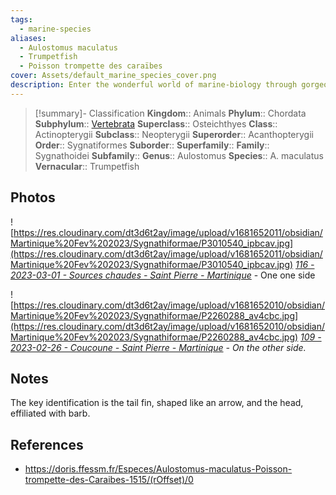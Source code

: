 ```yaml
---
tags:
  - marine-species
aliases:
  - Aulostomus maculatus
  - Trumpetfish
  - Poisson trompette des caraïbes
cover: Assets/default_marine_species_cover.png
description: Enter the wonderful world of marine-biology through gorgeous underwater pictures of marine animals. Sygnathiformes is the order of relatively thin fishes, like trumpetfish and flutefish, but also of the seahorses.
---
```

> [!summary]- Classification
**Kingdom**:: Animals
**Phylum**:: Chordata
**Subphylum**:: [Vertebrata](Vertebrata.md)
**Superclass**:: Osteichthyes
**Class**:: Actinopterygii
**Subclass**::  Neopterygii
**Superorder**:: Acanthopterygii
**Order**:: Sygnatiformes
**Suborder**:: 
**Superfamily**::
**Family**:: Sygnathoidei
**Subfamily**::
**Genus**:: Aulostomus
**Species**:: A. maculatus
**Vernacular**:: Trumpetfish

## Photos
![https://res.cloudinary.com/dt3d6t2ay/image/upload/v1681652011/obsidian/Martinique%20Fev%202023/Sygnathiformae/P3010540_ipbcav.jpg](https://res.cloudinary.com/dt3d6t2ay/image/upload/v1681652011/obsidian/Martinique%20Fev%202023/Sygnathiformae/P3010540_ipbcav.jpg)
*[116 - 2023-03-01 - Sources chaudes - Saint Pierre - Martinique](116%20-%202023-03-01%20-%20Sources%20chaudes%20-%20Saint%20Pierre%20-%20Martinique.md)* - One one side

![https://res.cloudinary.com/dt3d6t2ay/image/upload/v1681652010/obsidian/Martinique%20Fev%202023/Sygnathiformae/P2260288_av4cbc.jpg](https://res.cloudinary.com/dt3d6t2ay/image/upload/v1681652010/obsidian/Martinique%20Fev%202023/Sygnathiformae/P2260288_av4cbc.jpg)
*[109 - 2023-02-26 - Coucoune - Saint Pierre - Martinique](109%20-%202023-02-26%20-%20Coucoune%20-%20Saint%20Pierre%20-%20Martinique.md) - On the other side.*

## Notes
The key identification is the tail fin, shaped like an arrow, and the head, effiliated with barb.

## References
- https://doris.ffessm.fr/Especes/Aulostomus-maculatus-Poisson-trompette-des-Caraibes-1515/(rOffset)/0
